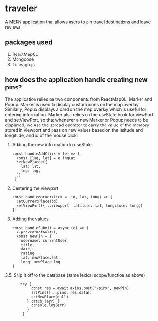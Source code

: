 # traveler
A MERN application that allows users to pin travel destinations and leave reviews

## packages used

  1. ReactMapGL
  2. Mongoose
  4. Timeago.js
  

## how does the application handle creating new pins? 
  
 The application relies on two components from ReactMapGL, Marker and Popup. Marker is used to display custom icons on the map overlay. Similarly, Popup displays a card on the map overlay which is useful for entering information. Marker also relies on the useState hook for viewPort and setViewPort,  so that whenever a new Marker or Popup needs to be displayed, we use the spread operator to carry the value of the memory stored in viewport and pass on new values based on the latitude and longitude, and id of the mouse click:
 
 1. Adding the new information to useState
 
        const handleAddClick = (e) => {
          const [lng, lat] = e.lngLat
          setNewPlacee({
            lat: lat, 
            lng: lng,
          })
         }
 
 2. Centering the viewport
  
        const handleMarkerClick = (id, lat, long) => {
          setCurrentPlace(id)
          setViewPort({...viewport, latitude: lat, longitude: long})
        }
  
 3. Adding the values
 
        const handleSubmit = async (e) => {
          e.preventDefault();
          const newPin = {
            username: currentUser, 
            title,
            desc,
            rating,
            lat: newPlace.lat, 
            long: newPlace.lng
        }
  
 3.5. Ship it off to the database (same lexical scope/function as above)
 
           try {
                const res = await axios.post("/pins", newPin)
                setPins([...pins, res.data])
                setNewPlace(null)
              } catch (err) {
                console.log(err)
              }
            }

        
